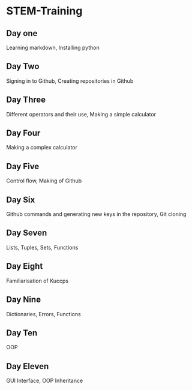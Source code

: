 # STEM-Training
## Day one
Learning markdown,
Installing python

## Day Two
Signing in to Github, 
Creating repositories in Github

## Day Three
Different operators and their use,
Making a simple calculator

## Day Four
Making a complex calculator

## Day Five
Control flow,
Making of Github

## Day Six
Github commands and generating new keys in the repository,
Git cloning

## Day Seven
Lists,
Tuples,
Sets,
Functions

## Day Eight
Familiarisation of Kuccps

## Day Nine
Dictionaries,
Errors,
Functions

## Day Ten
OOP

## Day Eleven
GUI Interface, OOP Inheritance
